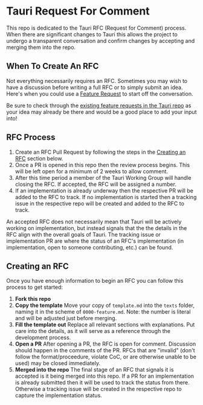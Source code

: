 # Tauri Request For Comment

This repo is dedicated to the Tauri RFC (Request for Comment) process. When there are significant changes to Tauri this allows the project to undergo a transparent conversation and confirm changes by accepting and merging them into the repo.

## When To Create An RFC

Not everything necessarily requires an RFC. Sometimes you may wish to have a discussion before writing a full RFC or to simply submit an idea. Here's when you could use a [Feature Request](https://github.com/tauri-apps/tauri/issues/new?assignees=&labels=type%3A+feature+request&template=feature_request.yml&title=%5Bfeat%5D+) to start off the conversation.

Be sure to check through the [existing feature requests in the Tauri repo](https://github.com/tauri-apps/tauri/labels/type%3A%20feature%20request) as your idea may already be there and would be a good place to add your input into!

## RFC Process

1) Create an RFC Pull Request by following the steps in the [Creating an RFC](#creating-an-rfc) section below.
2) Once a PR is opened in this repo then the review process begins. This will be left open for a minimum of 2 weeks to allow comment.
3) After this time period a member of the Tauri Working Group will handle closing the RFC. If accepted, the RFC will be assigned a number.
4) If an implementation is already underway then the respective PR will be added to the RFC to track. If no implementation is started then a tracking issue in the respective repo will be created and added to the RFC to track.

An accepted RFC does not necessarily mean that Tauri will be actively working on implementation, but instead signals that the the details in the RFC align with the overall goals of Tauri. The tracking issue or implementation PR are where the status of an RFC's implementation (in implementation, open to someone contributing, etc.) can be found.

## Creating an RFC

Once you have enough information to begin an RFC you can follow this process to get started:

1) **Fork this repo**
2) **Copy the template** Move your copy of `template.md` into the `texts` folder, naming it in the scheme of `0000-feature.md`. Note: the number is literal and will be adjusted just before merging.
3) **Fill the template out** Replace all relevant sections with explanations. Put care into the details, as it will serve as a reference through the development process.
4) **Open a PR** After opening a PR, the RFC is open for comment. Discussion should happen in the comments of the PR. RFCs that are "invalid" (don't follow the format/proceedure, violate CoC, or are otherwise unable to be used) may be closed immediately.
5) **Merged into the repo** The final stage of an RFC that signals it is accepted is it being merged into this repo. If a PR for an implementation is already submitted then it will be used to track the status from there. Otherwise a tracking issue will be created in the respective repo to capture the implementation status.
